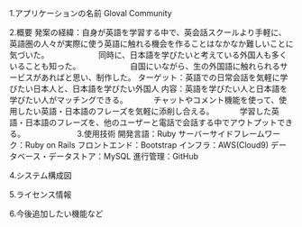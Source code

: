 1.アプリケーションの名前
 Gloval Community

2.概要
 発案の経緯：自身が英語を学習する中で、英会話スクールより手軽に、英語圏の人々が実際に使う英語に触れる機会を作ることはなかなか難しいことに気づいた。
 　　　　　　同時に、日本語を学びたいと考えている外国人も多くいることも知った。
 　　　　　　自国にいながら、生の外国語に触れられるサービスがあればと思い、制作した。
 ターゲット：英語での日常会話を気軽に学びたい日本人と、日本語を学びたい外国人
 内容：英語を学びたい人と日本語を学びたい人がマッチングできる。
 　　　チャットやコメント機能を使って、使用したい英語・日本語のフレーズを気軽に添削し合える。
 　　　学習した英語・日本語のフレーズを、他のユーザーと電話で会話する中でアウトプットできる。
 　　　　　　
3.使用技術
 開発言語：Ruby
 サーバーサイドフレームワーク：Ruby on Rails
 フロントエンド：Bootstrap
 インフラ：AWS(Cloud9)
 データベース・データストア：MySQL
 進行管理：GitHub
 
4.システム構成図

5.ライセンス情報

6.今後追加したい機能など
